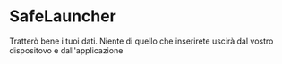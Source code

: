 # SafeLauncher
Tratterò bene i tuoi dati. Niente di quello che inserirete uscirà dal vostro dispositovo e dall'applicazione
